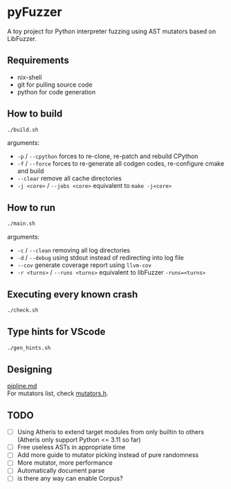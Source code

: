 # pyFuzzer
A toy project for Python interpreter fuzzing using AST mutators based on LibFuzzer.

## Requirements
- nix-shell
- git for pulling source code
- python for code generation

## How to build
```bash
./build.sh
```

arguments:
- `-p` / `--cpython` forces to re-clone, re-patch and rebuild CPython
- `-f` / `--force` forces to re-generate all codgen codes, re-configure cmake and build
- `--clear` remove all cache directories
- `-j <core>` / `--jobs <core>` equivalent to `make -j<core>`

## How to run
```bash
./main.sh
```

arguments:
- `-c` / `--clean` removing all log directories
- `-d` / `--debug` using stdout instead of redirecting into log file
- `--cov` generate coverage report using `llvm-cov`
- `-r <turns>` / `--runs <turns>` equivalent to libFuzzer `-runs=<turns>`

## Executing every known crash
```bash
./check.sh
```

## Type hints for VScode
```bash
./gen_hints.sh
```

## Designing
[pipline.md](./pipline.md)  
For mutators list, check [mutators.h](./src/fuzzerHelper/mutators/mutators.h).

## TODO
- [ ] Using Atheris to extend target modules from only builtin to others (Atheris only support Python <= 3.11 so far)
- [ ] Free useless ASTs in appropriate time
- [ ] Add more guide to mutator picking instead of pure randomness
- [ ] More mutator, more performance
- [ ] Automatically document parse
- [ ] is there any way can enable Corpus?
